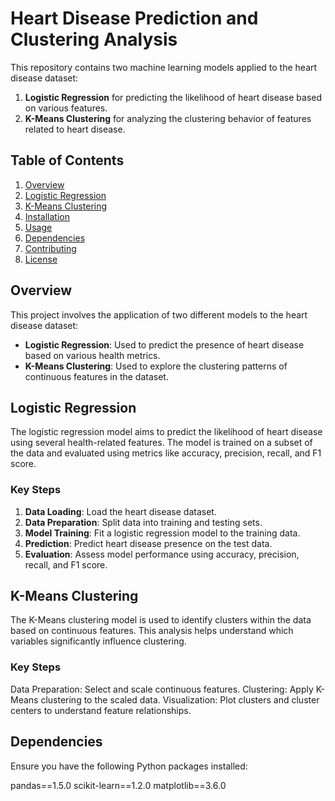 # Heart Disease Prediction and Clustering Analysis

This repository contains two machine learning models applied to the heart disease dataset:
1. **Logistic Regression** for predicting the likelihood of heart disease based on various features.
2. **K-Means Clustering** for analyzing the clustering behavior of features related to heart disease.

## Table of Contents
1. [Overview](#overview)
2. [Logistic Regression](#logistic-regression)
3. [K-Means Clustering](#k-means-clustering)
4. [Installation](#installation)
5. [Usage](#usage)
6. [Dependencies](#dependencies)
7. [Contributing](#contributing)
8. [License](#license)

## Overview

This project involves the application of two different models to the heart disease dataset:
- **Logistic Regression**: Used to predict the presence of heart disease based on various health metrics.
- **K-Means Clustering**: Used to explore the clustering patterns of continuous features in the dataset.

## Logistic Regression

The logistic regression model aims to predict the likelihood of heart disease using several health-related features. The model is trained on a subset of the data and evaluated using metrics like accuracy, precision, recall, and F1 score.

### Key Steps
1. **Data Loading**: Load the heart disease dataset.
2. **Data Preparation**: Split data into training and testing sets.
3. **Model Training**: Fit a logistic regression model to the training data.
4. **Prediction**: Predict heart disease presence on the test data.
5. **Evaluation**: Assess model performance using accuracy, precision, recall, and F1 score.

## K-Means Clustering

The K-Means clustering model is used to identify clusters within the data based on continuous features. This analysis helps understand which variables significantly influence clustering.

### Key Steps
Data Preparation: Select and scale continuous features.
Clustering: Apply K-Means clustering to the scaled data.
Visualization: Plot clusters and cluster centers to understand feature relationships.

## Dependencies

Ensure you have the following Python packages installed:

pandas==1.5.0
scikit-learn==1.2.0
matplotlib==3.6.0


